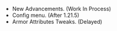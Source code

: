 - New Advancements. (Work In Process)
- Config menu. (After 1.21.5)
- Armor Attributes Tweaks. (Delayed)
